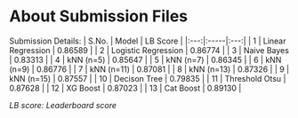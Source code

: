 # About Submission Files
Submission Details:
| S.No. | Model | LB Score |
|:---:|:-----|:---:|
| 1 | Linear Regression | 0.86589 |
| 2 | Logistic Regression | 0.86774 |
| 3 | Naive Bayes | 0.83313 |
| 4 | kNN (n=5) | 0.85647 |
| 5 | kNN (n=7) | 0.86345 |
| 6 | kNN (n=9) | 0.86776 |
| 7 | kNN (n=11) | 0.87081 |
| 8 | kNN (n=13) | 0.87326 |
| 9 | kNN (n=15) | 0.87557 |
| 10 | Decison Tree | 0.79835 |
| 11 | Threshold Otsu | 0.87628 |
| 12 | XG Boost | 0.87023 |
| 13 | Cat Boost | 0.89130 |

*LB score: Leaderboard score*